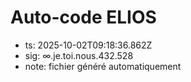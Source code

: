 # Auto-code ELIOS
- ts: 2025-10-02T09:18:36.862Z
- sig: ∞.je.toi.nous.432.528
- note: fichier généré automatiquement